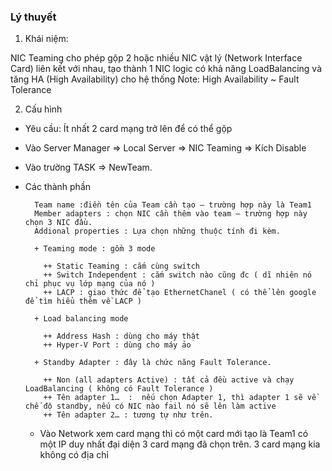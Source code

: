 ### Lý thuyết

1. Khái niệm: 

NIC Teaming cho phép gộp 2 hoặc nhiều NIC vật lý (Network Interface Card) liên kết với nhau, tạo thành 1 NIC logic có khả năng LoadBalancing và  tăng HA (High Availability) cho hệ thống
Note: High Availability ~ Fault Tolerance

2. Cấu hình 

- Yêu cầu: Ít nhất 2 card mạng trở lên để có thể gộp

- Vào Server Manager => Local Server => NIC Teaming => Kích Disable 

- Vào trường TASK => NewTeam.

- Các thành phần

        Team name :điền tên của Team cần tạo – trường hợp này là Team1
        Member adapters : chọn NIC cần thêm vào team – trường hợp này chọn 3 NIC đầu.
        Addional properties : Lựa chọn những thuộc tính đi kèm.
        
        + Teaming mode : gồm 3 mode

          ++ Static Teaming : cắm cùng switch
          ++ Switch Independent : cắm switch nào cũng đc ( dĩ nhiên nó chỉ phục vụ lớp mạng của nó )
          ++ LACP : giao thức để tạo EthernetChanel ( có thể lên google để tìm hiểu thêm về LACP )
          
        + Load balancing mode

          ++ Address Hash : dùng cho máy thật
          ++ Hyper-V Port : dùng cho máy ảo
          
        + Standby Adapter : đây là chức năng Fault Tolerance.

          ++ Non (all adapters Active) : tất cả đều active và chạy LoadBalancing ( không có Fault Tolerance )
          ++ Tên adapter 1…  :  nếu chọn Adapter 1, thì adapter 1 sẽ về chế độ standby, nếu có NIC nào fail nó sẽ lên làm active
          ++ Tên adapter 2… : tương tự như trên.
          
  - Vào Network xem card mạng thì có một card mới tạo là Team1 có một IP duy nhất đại diện 3 card mạng đã chọn trên. 3 card mạng kia không có địa chỉ
